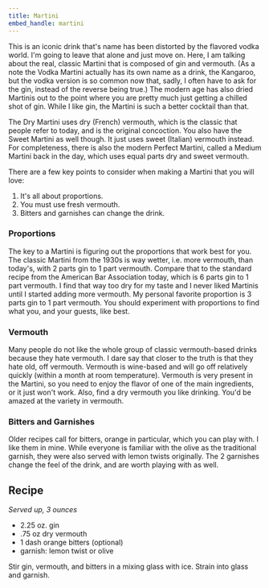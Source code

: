 ```yaml
---
title: Martini
embed_handle: martini
---
```


<amp-img width="640" height="427" layout="responsive" src="/assets/images/martini.jpg"></amp-img>

This is an iconic drink that's name has been distorted by the flavored vodka world. I'm going to leave that alone and just move on. Here, I am talking about the real, classic Martini that is composed of gin and vermouth. (As a note the Vodka Martini actually has its own name as a drink, the Kangaroo, but the vodka version is so common now that, sadly, I often have to ask for the gin, instead of the reverse being true.) The modern age has also dried Martinis out to the point where you are pretty much just getting a chilled shot of gin. While I like gin, the Martini is such a better cocktail than that.

The Dry Martini uses dry (French) vermouth, which is the classic that people refer to today, and is the original concoction. You also have the Sweet Martini as well though. It just uses sweet (Italian) vermouth instead. For completeness, there is also the modern Perfect Martini, called a Medium Martini back in the day, which uses equal parts dry and sweet vermouth.

There are a few key points to consider when making a Martini that you will love:

1. It's all about proportions.
1. You must use fresh vermouth.
1. Bitters and garnishes can change the drink.

### Proportions
The key to a Martini is figuring out the proportions that work best for you. The classic Martini from the 1930s is way wetter, i.e. more vermouth, than today's, with 2 parts gin to 1 part vermouth. Compare that to the standard recipe from the American Bar Association today, which is 6 parts gin to 1 part vermouth. I find that way too dry for my taste and I never liked Martinis until I started adding more vermouth. My personal favorite proportion is 3 parts gin to 1 part vermouth. You should experiment with proportions to find what you, and your guests, like best.

### Vermouth
Many people do not like the whole group of classic vermouth-based drinks because they hate vermouth. I dare say that closer to the truth is that they hate old, off vermouth. Vermouth is wine-based and will go off relatively quickly (within a month at room temperature). Vermouth is very present in the Martini, so you need to enjoy the flavor of one of the main ingredients, or it just won't work. Also, find a dry vermouth you like drinking. You'd be amazed at the variety in vermouth.

### Bitters and Garnishes
Older recipes call for bitters, orange in particular, which you can play with. I like them in mine. While everyone is familiar with the olive as the traditional garnish, they were also served with lemon twists originally. The 2 garnishes change the feel of the drink, and are worth playing with as well.

## Recipe

*Served up, 3 ounces*

- 2.25 oz. gin
- .75 oz dry vermouth
- 1 dash orange bitters (optional)
- garnish: lemon twist or olive

Stir gin, vermouth, and bitters in a mixing glass with ice. Strain into glass and garnish.

